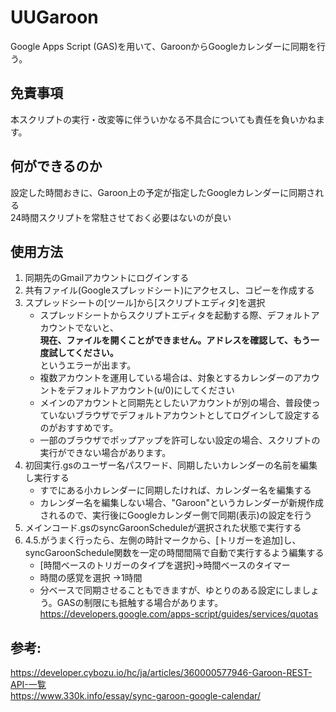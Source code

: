 # UUGaroon

Google Apps Script (GAS)を用いて、GaroonからGoogleカレンダーに同期を行う。

## 免責事項
本スクリプトの実行・改変等に伴ういかなる不具合についても責任を負いかねます。  

## 何ができるのか
設定した時間おきに、Garoon上の予定が指定したGoogleカレンダーに同期される  
24時間スクリプトを常駐させておく必要はないのが良い

## 使用方法
1. 同期先のGmailアカウントにログインする  
2. 共有ファイル(Googleスプレッドシート)にアクセスし、コピーを作成する
3. スプレッドシートの[ツール]から[スクリプトエディタ]を選択
    * スプレッドシートからスクリプトエディタを起動する際、デフォルトアカウントでないと、  
      **現在、ファイルを開くことができません。アドレスを確認して、もう一度試してください。**  
      というエラーが出ます。  
    * 複数アカウントを運用している場合は、対象とするカレンダーのアカウントをデフォルトアカウント(u/0)にしてください  
    * メインのアカウントと同期先としたいアカウントが別の場合、普段使っていないブラウザでデフォルトアカウントとしてログインして設定するのがおすすめです。  
    * 一部のブラウザでポップアップを許可しない設定の場合、スクリプトの実行ができない場合があります。  
4. 初回実行.gsのユーザー名パスワード、同期したいカレンダーの名前を編集し実行する
    * すでにある小カレンダーに同期したければ、カレンダー名を編集する
    * カレンダー名を編集しない場合、"Garoon"というカレンダーが新規作成されるので、実行後にGoogleカレンダー側で同期(表示)の設定を行う
5. メインコード.gsのsyncGaroonScheduleが選択された状態で実行する
6. 4.5.がうまく行ったら、左側の時計マークから、[トリガーを追加]し、syncGaroonSchedule関数を一定の時間間隔で自動で実行するよう編集する
    * [時間ベースのトリガーのタイプを選択]→時間ベースのタイマー
    * 時間の感覚を選択 →1時間
    * 分ベースで同期させることもできますが、ゆとりのある設定にしましょう。GASの制限にも抵触する場合があります。
      https://developers.google.com/apps-script/guides/services/quotas

## 参考:  
 https://developer.cybozu.io/hc/ja/articles/360000577946-Garoon-REST-API-一覧  
 https://www.330k.info/essay/sync-garoon-google-calendar/  
